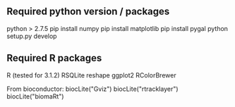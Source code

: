 

## Required python version / packages
python > 2.7.5
pip install numpy
pip install matplotlib
pip install pygal
python setup.py develop

## Required R packages
R (tested for 3.1.2)
RSQLite
reshape
ggplot2
RColorBrewer

From bioconductor:
biocLite("Gviz")
biocLite("rtracklayer")
biocLite("biomaRt")
	